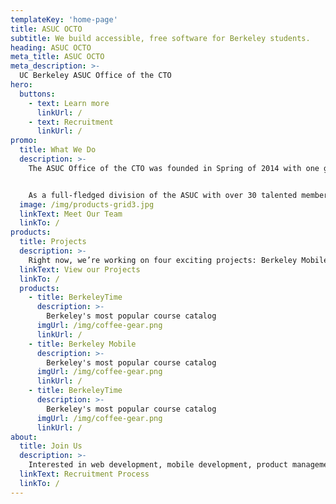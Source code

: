 ```yaml
---
templateKey: 'home-page'
title: ASUC OCTO
subtitle: We build accessible, free software for Berkeley students.
heading: ASUC OCTO
meta_title: ASUC OCTO
meta_description: >-
  UC Berkeley ASUC Office of the CTO
hero:
  buttons:
    - text: Learn more
      linkUrl: /
    - text: Recruitment
      linkUrl: /
promo:
  title: What We Do
  description: >-
    The ASUC Office of the CTO was founded in Spring of 2014 with one goal in mind: to easily and efficiently provide quality software to Berkeley students and staff. We strive to help our fellow students more efficiently navigate Berkeley’s complex bureaucracy, and allow them to better manage their safety.


    As a full-fledged division of the ASUC with over 30 talented members, we work to improve the campus experience for everybody. Our team works on everything from Android, iOS, and back-end development to marketing and product management.
  image: /img/products-grid3.jpg
  linkText: Meet Our Team
  linkTo: /
products:
  title: Projects
  description: >-
    Right now, we’re working on four exciting projects: Berkeley Mobile, Berkeley Time, Hermione, and Digital Service.
  linkText: View our Projects
  linkTo: /
  products:
    - title: BerkeleyTime
      description: >-
        Berkeley's most popular course catalog
      imgUrl: /img/coffee-gear.png
      linkUrl: /
    - title: Berkeley Mobile
      description: >-
        Berkeley's most popular course catalog
      imgUrl: /img/coffee-gear.png
      linkUrl: /
    - title: BerkeleyTime
      description: >-
        Berkeley's most popular course catalog
      imgUrl: /img/coffee-gear.png
      linkUrl: /
about:
  title: Join Us
  description: >-
    Interested in web development, mobile development, product management or design? We’re looking for new members of the OCTO team! Click below to see our recruitment timeline.
  linkText: Recruitment Process
  linkTo: /
---
```

